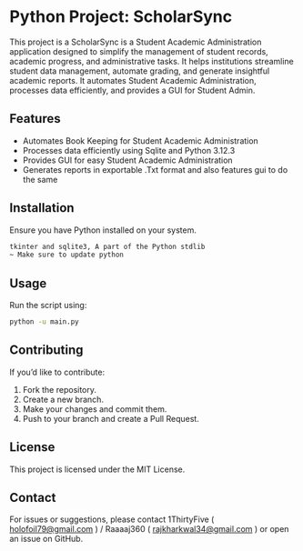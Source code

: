 # Python Project: ScholarSync

This project is a ScholarSync is a Student Academic Administration application designed to simplify the management of student records, academic progress, and administrative tasks. It helps institutions streamline student data management, automate grading, and generate insightful academic reports. It automates Student Academic Administration, processes data efficiently, and provides a GUI for Student Admin.

## Features
- Automates Book Keeping for Student Academic Administration
- Processes data efficiently using Sqlite and Python 3.12.3
- Provides GUI for easy Student Academic Administration
- Generates reports in exportable .Txt format and also features gui to do the same 

## Installation

Ensure you have Python installed on your system.

```sh
tkinter and sqlite3, A part of the Python stdlib
~ Make sure to update python
```

## Usage

Run the script using:

```sh
python -u main.py
```

## Contributing

If you’d like to contribute:
1. Fork the repository.
2. Create a new branch.
3. Make your changes and commit them.
4. Push to your branch and create a Pull Request.

## License

This project is licensed under the MIT License.

## Contact

For issues or suggestions, please contact 1ThirtyFive ( holofoil79@gmail.com ) / Raaaaj360 ( rajkharkwal34@gmail.com )  or open an issue on GitHub.

